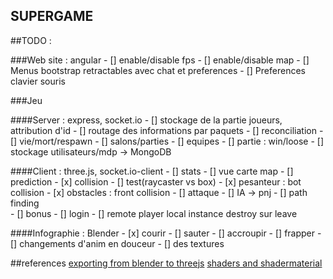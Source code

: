 SUPERGAME
---------------

##TODO :

###Web site : angular
	- [] enable/disable fps
	- [] enable/disable map
	- [] Menus bootstrap retractables avec chat et preferences
	- [] Preferences clavier souris

###Jeu

####Server : express, socket.io
	- [] stockage de la partie joueurs, attribution d'id
	- [] routage des informations par paquets
	- [] reconciliation
	- [] vie/mort/respawn
	- [] salons/parties
	- [] equipes
	- [] partie : win/loose
	- [] stockage utilisateurs/mdp -> MongoDB

####Client : three.js, socket.io-client
	- [] stats
	- [] vue carte map
	- [] prediction
	- [x] collision 
	- [] test(raycaster vs box)
	- [x] pesanteur : bot collision
	- [x] obstacles : front collision
	- [] attaque
	- [] IA -> pnj
	- [] path finding	
	- [] bonus
	- [] login
	- [] remote player local instance destroy sur leave
	
####Infographie : Blender
	- [x] courir
	- [] sauter
	- [] accroupir
	- [] frapper
	- [] changements d'anim en douceur
	- [] des textures
	
	
##references
	[exporting from blender to threejs](https://quaintproject.wordpress.com/2014/01/25/exporting-from-blender-to-web-gl-using-collada-and-three-js-part-2)
	[shaders and shadermaterial](http://blog.2pha.com/experimenting-threejs-shaders-and-shadermaterial)